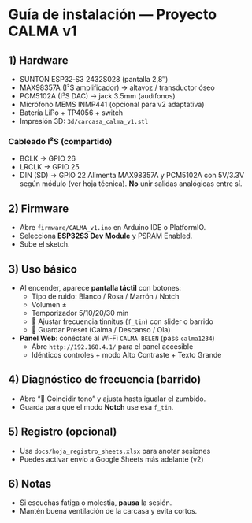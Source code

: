 # Guía de instalación — Proyecto CALMA v1

## 1) Hardware
- SUNTON ESP32‑S3 2432S028 (pantalla 2,8″)
- MAX98357A (I²S amplificador) → altavoz / transductor óseo
- PCM5102A (I²S DAC) → jack 3.5mm (audífonos)
- Micrófono MEMS INMP441 (opcional para v2 adaptativa)
- Batería LiPo + TP4056 + switch
- Impresión 3D: `3d/carcasa_calma_v1.stl`

### Cableado I²S (compartido)
- BCLK → GPIO 26
- LRCLK → GPIO 25
- DIN (SD) → GPIO 22
Alimenta MAX98357A y PCM5102A con 5V/3.3V según módulo (ver hoja técnica). **No** unir salidas analógicas entre sí.

## 2) Firmware
- Abre `firmware/CALMA_v1.ino` en Arduino IDE o PlatformIO.
- Selecciona **ESP32S3 Dev Module** y PSRAM Enabled.
- Sube el sketch.

## 3) Uso básico
- Al encender, aparece **pantalla táctil** con botones:
  - Tipo de ruido: Blanco / Rosa / Marrón / Notch
  - Volumen ±
  - Temporizador 5/10/20/30 min
  - 🎯 Ajustar frecuencia tinnitus (`f_tin`) con slider o barrido
  - 💾 Guardar Preset (Calma / Descanso / Ola)
- **Panel Web**: conéctate al Wi‑Fi `CALMA-BELEN` (pass `calma1234`)
  - Abre `http://192.168.4.1/` para el panel accesible
  - Idénticos controles + modo Alto Contraste + Texto Grande

## 4) Diagnóstico de frecuencia (barrido)
- Abre “🎯 Coincidir tono” y ajusta hasta igualar el zumbido.
- Guarda para que el modo **Notch** use esa `f_tin`.

## 5) Registro (opcional)
- Usa `docs/hoja_registro_sheets.xlsx` para anotar sesiones
- Puedes activar envío a Google Sheets más adelante (v2)

## 6) Notas
- Si escuchas fatiga o molestia, **pausa** la sesión.
- Mantén buena ventilación de la carcasa y evita cortos.
